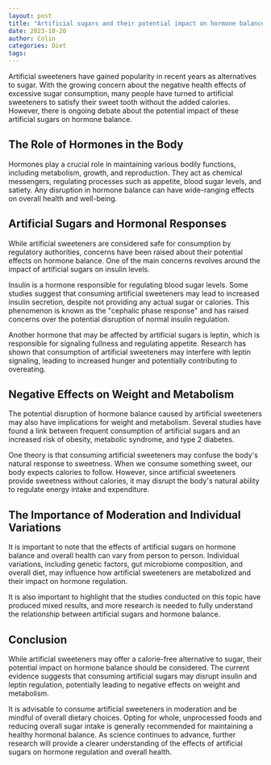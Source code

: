 ```yaml
---
layout: post
title: "Artificial sugars and their potential impact on hormone balance"
date: 2023-10-20
author: Colin
categories: Diet
tags: 
---
```


Artificial sweeteners have gained popularity in recent years as alternatives to sugar. With the growing concern about the negative health effects of excessive sugar consumption, many people have turned to artificial sweeteners to satisfy their sweet tooth without the added calories. However, there is ongoing debate about the potential impact of these artificial sugars on hormone balance.

## The Role of Hormones in the Body

Hormones play a crucial role in maintaining various bodily functions, including metabolism, growth, and reproduction. They act as chemical messengers, regulating processes such as appetite, blood sugar levels, and satiety. Any disruption in hormone balance can have wide-ranging effects on overall health and well-being.

## Artificial Sugars and Hormonal Responses

While artificial sweeteners are considered safe for consumption by regulatory authorities, concerns have been raised about their potential effects on hormone balance. One of the main concerns revolves around the impact of artificial sugars on insulin levels.

Insulin is a hormone responsible for regulating blood sugar levels. Some studies suggest that consuming artificial sweeteners may lead to increased insulin secretion, despite not providing any actual sugar or calories. This phenomenon is known as the "cephalic phase response" and has raised concerns over the potential disruption of normal insulin regulation.

Another hormone that may be affected by artificial sugars is leptin, which is responsible for signaling fullness and regulating appetite. Research has shown that consumption of artificial sweeteners may interfere with leptin signaling, leading to increased hunger and potentially contributing to overeating.

## Negative Effects on Weight and Metabolism

The potential disruption of hormone balance caused by artificial sweeteners may also have implications for weight and metabolism. Several studies have found a link between frequent consumption of artificial sugars and an increased risk of obesity, metabolic syndrome, and type 2 diabetes.

One theory is that consuming artificial sweeteners may confuse the body's natural response to sweetness. When we consume something sweet, our body expects calories to follow. However, since artificial sweeteners provide sweetness without calories, it may disrupt the body's natural ability to regulate energy intake and expenditure.

## The Importance of Moderation and Individual Variations

It is important to note that the effects of artificial sugars on hormone balance and overall health can vary from person to person. Individual variations, including genetic factors, gut microbiome composition, and overall diet, may influence how artificial sweeteners are metabolized and their impact on hormone regulation.

It is also important to highlight that the studies conducted on this topic have produced mixed results, and more research is needed to fully understand the relationship between artificial sugars and hormone balance.

## Conclusion

While artificial sweeteners may offer a calorie-free alternative to sugar, their potential impact on hormone balance should be considered. The current evidence suggests that consuming artificial sugars may disrupt insulin and leptin regulation, potentially leading to negative effects on weight and metabolism.

It is advisable to consume artificial sweeteners in moderation and be mindful of overall dietary choices. Opting for whole, unprocessed foods and reducing overall sugar intake is generally recommended for maintaining a healthy hormonal balance. As science continues to advance, further research will provide a clearer understanding of the effects of artificial sugars on hormone regulation and overall health.